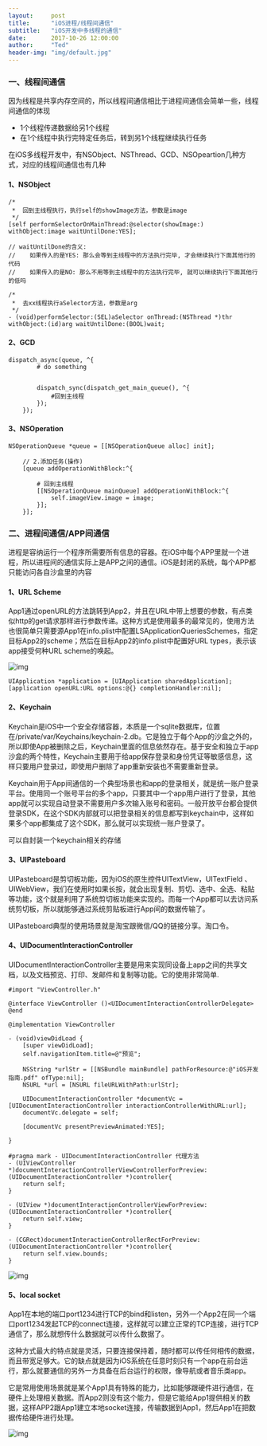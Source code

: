 ```yaml
---
layout:     post
title:      "iOS进程/线程间通信"
subtitle:   "iOS开发中多线程的通信"
date:       2017-10-26 12:00:00
author:     "Ted"
header-img: "img/default.jpg"
---
```


### 一、线程间通信

因为线程是共享内存空间的，所以线程间通信相比于进程间通信会简单一些，线程间通信的体现

- 1个线程传递数据给另1个线程
- 在1个线程中执行完特定任务后，转到另1个线程继续执行任务

 在iOS多线程开发中，有NSObject、NSThread、GCD、NSOpeartion几种方式，对应的线程间通信也有几种

#### 1、NSObject

```
/*
 *  回到主线程执行，执行self的showImage方法，参数是image
 */
[self performSelectorOnMainThread:@selector(showImage:) withObject:image waitUntilDone:YES];

// waitUntilDone的含义:
//    如果传入的是YES: 那么会等到主线程中的方法执行完毕, 才会继续执行下面其他行的代码
//    如果传入的是NO: 那么不用等到主线程中的方法执行完毕, 就可以继续执行下面其他行的低吗
```

```
/*
 *  去xx线程执行aSelector方法，参数是arg
 */
- (void)performSelector:(SEL)aSelector onThread:(NSThread *)thr withObject:(id)arg waitUntilDone:(BOOL)wait;
```

#### 2、GCD

```
dispatch_async(queue, ^{
		# do something
		
		
        dispatch_sync(dispatch_get_main_queue(), ^{
			#回到主线程
        });
    });
```

#### 3、NSOperation

```
NSOperationQueue *queue = [[NSOperationQueue alloc] init];

    // 2.添加任务(操作)
    [queue addOperationWithBlock:^{
		
		# 回到主线程
        [[NSOperationQueue mainQueue] addOperationWithBlock:^{
            self.imageView.image = image;
        }];
    }];
```

### 二、进程间通信/APP间通信

进程是容纳运行一个程序所需要所有信息的容器。在iOS中每个APP里就一个进程，所以进程间的通信实际上是APP之间的通信。iOS是封闭的系统，每个APP都只能访问各自沙盒里的内容

#### 1、URL Scheme

App1通过openURL的方法跳转到App2，并且在URL中带上想要的参数，有点类似http的get请求那样进行参数传递。这种方式是使用最多的最常见的，使用方法也很简单只需要源App1在info.plist中配置LSApplicationQueriesSchemes，指定目标App2的scheme；然后在目标App2的info.plist中配置好URL types，表示该app接受何种URL scheme的唤起。

![img](/img/Simple_1/09.jpeg)

```
UIApplication *application = [UIApplication sharedApplication];
[application openURL:URL options:@{} completionHandler:nil];
```

#### 2、Keychain

Keychain是iOS中一个安全存储容器，本质是一个sqlite数据库，位置在/private/var/Keychains/keychain-2.db。它是独立于每个App的沙盒之外的，所以即使App被删除之后，Keychain里面的信息依然存在。基于安全和独立于app沙盒的两个特性，Keychain主要用于给app保存登录和身份凭证等敏感信息，这样只要用户登录过，即使用户删除了app重新安装也不需要重新登录。

Keychain用于App间通信的一个典型场景也和app的登录相关，就是统一账户登录平台。使用同一个账号平台的多个app，只要其中一个app用户进行了登录，其他app就可以实现自动登录不需要用户多次输入账号和密码。一般开放平台都会提供登录SDK，在这个SDK内部就可以把登录相关的信息都写到keychain中，这样如果多个app都集成了这个SDK，那么就可以实现统一账户登录了。

可以自封装一个keychain相关的存储

#### 3、UIPasteboard

UIPasteboard是剪切板功能，因为iOS的原生控件UITextView，UITextField 、UIWebView，我们在使用时如果长按，就会出现复制、剪切、选中、全选、粘贴等功能，这个就是利用了系统剪切板功能来实现的。而每一个App都可以去访问系统剪切板，所以就能够通过系统剪贴板进行App间的数据传输了。

UIPasteboard典型的使用场景就是淘宝跟微信/QQ的链接分享。淘口令。

#### 4、UIDocumentInteractionController

UIDocumentInteractionController主要是用来实现同设备上app之间的共享文档，以及文档预览、打印、发邮件和复制等功能。它的使用非常简单.

```
#import "ViewController.h"

@interface ViewController ()<UIDocumentInteractionControllerDelegate>
@end

@implementation ViewController

- (void)viewDidLoad {
    [super viewDidLoad];
    self.navigationItem.title=@"预览";

    NSString *urlStr = [[NSBundle mainBundle] pathForResource:@"iOS开发指南.pdf" ofType:nil];
    NSURL *url = [NSURL fileURLWithPath:urlStr];

    UIDocumentInteractionController *documentVc = [UIDocumentInteractionController interactionControllerWithURL:url];
    documentVc.delegate = self;

    [documentVc presentPreviewAnimated:YES];

}

#pragma mark - UIDocumentInteractionController 代理方法
- (UIViewController *)documentInteractionControllerViewControllerForPreview:(UIDocumentInteractionController *)controller{
    return self;
}

- (UIView *)documentInteractionControllerViewForPreview:(UIDocumentInteractionController *)controller{
    return self.view;
}

- (CGRect)documentInteractionControllerRectForPreview:(UIDocumentInteractionController *)controller{
    return self.view.bounds;
}
```

![img](/img/Simple_1/10.jpeg)

#### 5、local socket

App1在本地的端口port1234进行TCP的bind和listen，另外一个App2在同一个端口port1234发起TCP的connect连接，这样就可以建立正常的TCP连接，进行TCP通信了，那么就想传什么数据就可以传什么数据了。

这种方式最大的特点就是灵活，只要连接保持着，随时都可以传任何相传的数据，而且带宽足够大。它的缺点就是因为iOS系统在任意时刻只有一个app在前台运行，那么就要通信的另外一方具备在后台运行的权限，像导航或者音乐类app。

它是常用使用场景就是某个App1具有特殊的能力，比如能够跟硬件进行通信，在硬件上处理相关数据。而App2则没有这个能力，但是它能给App1提供相关的数据，这样APP2跟App1建立本地socket连接，传输数据到App1，然后App1在把数据传给硬件进行处理。

![img](/img/Simple_1/11.jpeg)